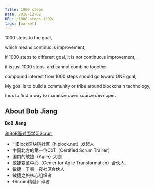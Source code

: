 ```yaml
---
Title: 1000 steps
Date: 2018-12-02
URL: /1000-steps-1202/ 
tags: [market]
---
```


1000 steps to the goal,

which means continuous improvement,

if 1000 steps to different goal, it is not continuous improvement,

it is just 1000 steps, and cannot combine together.

compound interest from 1000 steps should go toward ONE goal,

My goal is to build a community or tribe around blockchain technology,

thus to find a way to monetize open source developer. 

## About Bob Jiang
**BoB Jiang**

[和BoB面对面学习Scrum](https://appmopev1px9533.h5.xiaoeknow.com/homepage)

- HiBlock区块链社区（hiblock.net）发起人  
- 中国北方的第一位CST（Certified Scrum Trainer）  
- 国内的敏捷（Agile）大咖  
- 敏捷变革中心（Center for Agile Transformation）合伙人  
- 敏捷一千零一夜社区合伙人  
- 敏捷之旅核心组织者  
- 《Scrum精髓》译者
